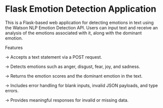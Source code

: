 # Flask Emotion Detection Application

This is a Flask-based web application for detecting emotions in text using the Watson NLP Emotion Detection API. Users can input text and receive an analysis of the emotions associated with it, along with the dominant emotion.

Features

-> Accepts a text statement via a POST request.

-> Detects emotions such as anger, disgust, fear, joy, and sadness.

-> Returns the emotion scores and the dominant emotion in the text.

-> Includes error handling for blank inputs, invalid JSON payloads, and type errors.

-> Provides meaningful responses for invalid or missing data.
